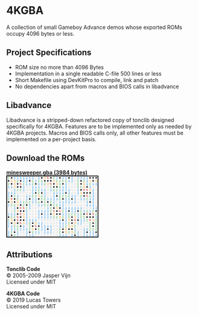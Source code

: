 # 4KGBA

A collection of small Gameboy Advance demos whose exported ROMs occupy 4096
bytes or less.

## Project Specifications

- ROM size no more than 4096 Bytes
- Implementation in a single readable C-file 500 lines or less
- Short Makefile using DevKitPro to compile, link and patch
- No dependencies apart from macros and BIOS calls in libadvance

## Libadvance

Libadvance is a stripped-down refactored copy of tonclib designed specifically
for 4KGBA. Features are to be implemented only as needed by 4KGBA projects.
Macros and BIOS calls only, all other features must be implemented on a
per-project basis.

## Download the ROMs

[**minesweeper.gba (3984 bytes)**][minesweeper release]  
![minesweeper preview](minesweeper/preview.png)

## Attributions

**Tonclib Code**  
© 2005-2009 Jasper Vijn  
Licensed under MIT

**4KGBA Code**  
© 2019 Lucas Towers  
Licensed under MIT

[minesweeper release]: https://github.com/luctowers/4kgba/releases/download/0.0.1/minesweeper.gba